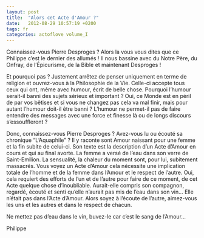 ```yaml
---
layout: post
title:  "Alors cet Acte d'Amour ?"
date:   2012-08-29 10:57:19 +0200
tags: fr
categories: actoflove volume_I
---
```

Connaissez-vous Pierre Desproges ? Alors la vous vous dites que ce Philippe c’est le dernier des allumés ! Il nous bassine avec du Notre Père, du Onfray, de l’Épicurisme, de la Bible et maintenant Desproges !

Et pourquoi pas ? Justement arrêtez de penser uniquement en terme de religion et ouvrez-vous à la Philosophie de la Vie. Celle-ci accepte tous ceux qui ont, même avec humour, écrit de belle chose. Pourquoi l’humour serait-il banni des sujets sérieux et important ? Oui, ce Monde est en péril de par vos bêtises et si vous ne changez pas cela va mal finir, mais pour autant l’humour doit-il être banni ? L’humour ne permet-il pas de faire entendre des messages avec une force et finesse là ou de longs discours s’essouffleront ?

Donc, connaissez-vous Pierre Desproges ? Avez-vous lu ou écouté sa chronique “L’Aquaphile” ? Il y raconte sont Amour naissant pour une femme et la fin subite de celui-ci. Son texte est la description d’un Acte d’Amour en cours et qui au final avorte. La femme a versé de l’eau dans son verre de Saint-Emilion. La sensualité, la chaleur du moment sont, pour lui, subitement massacrés. Vous voyez un Acte d’Amour cela nécessite une implication totale de l’homme et de la femme dans l’Amour et le respect de l’autre. Oui, cela requiert des efforts de l’un et de l’autre pour faire de ce moment, de cet Acte quelque chose d’inoubliable. Aurait-elle compris son compagnon, regardé, écouté et senti qu’elle n’aurait pas mis de l’eau dans son vin… Elle n’était pas dans l’Acte d’Amour. Alors soyez à l’écoute de l’autre, aimez-vous les uns et les autres et dans le respect de chacun.

Ne mettez pas d’eau dans le vin, buvez-le car c’est le sang de l’Amour...

Philippe



<!-- 
Ce(tte) œuvre est mise à disposition selon les termes de la Licence Creative Commons Attribution - Pas d’Utilisation Commerciale 4.0 International.
-->